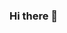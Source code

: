 ### Hi there 👋

<!--
**Rafael-Urei/Rafael-Urei** is a ✨ _special_ ✨ repository because its `README.md` (this file) appears on your GitHub profile.


<img loading="lazy" src="https://cdn.jsdelivr.net/gh/devicons/devicon/icons/react/react-original.svg" width="40" height="40" />

Here are some ideas to get you started:

- 🔭 I’m currently working on ...
- 🌱 I’m currently learning ...
- 👯 I’m looking to collaborate on ...
- 🤔 I’m looking for help with ...
- 💬 Ask me about ...
- 📫 How to reach me: ...
- 😄 Pronouns: ...
- ⚡ Fun fact: ...
-->
